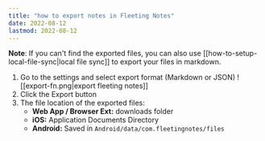 ```yaml
---
title: "how to export notes in Fleeting Notes"
date: 2022-08-12
lastmod: 2022-08-12
---
```

**Note**: If you can't find the exported files, you can also use [[how-to-setup-local-file-sync|local file sync]] to export your files in markdown. 

1. Go to the settings and select export format (Markdown or JSON)
![[export-fn.png|export fleeting notes]]
2. Click the Export button
3. The file location of the exported files:
	- **Web App / Browser Ext:** downloads folder
	- **iOS:** Application Documents Directory
	- **Android:** Saved in `Android/data/com.fleetingnotes/files`